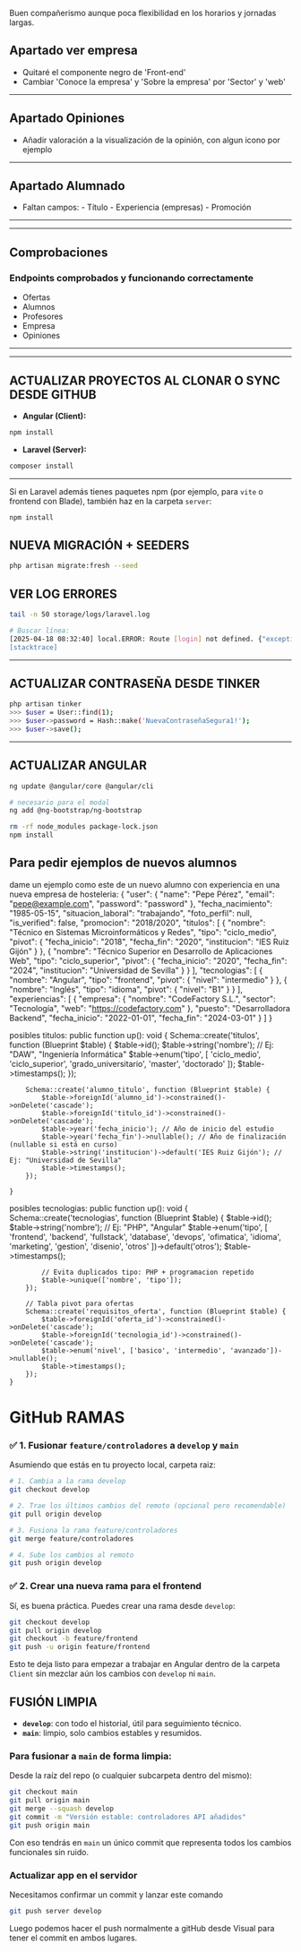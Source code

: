 Buen compañerismo aunque poca flexibilidad en los horarios y jornadas largas.

## Apartado ver empresa

- Quitaré el componente negro de 'Front-end'
- Cambiar 'Conoce la empresa' y 'Sobre la empresa' por 'Sector' y 'web'


---

## Apartado Opiniones

- Añadir valoración a la visualización de la opinión, con algun icono por ejemplo

---

## Apartado Alumnado

- Faltan campos: 
        - Título
        - Experiencia (empresas)
        - Promoción


---
---

## Comprobaciones

### Endpoints comprobados y funcionando correctamente
- Ofertas
- Alumnos
- Profesores
- Empresa
- Opiniones


---
---

## ACTUALIZAR PROYECTOS AL CLONAR O SYNC DESDE GITHUB

* **Angular (Client):**
```bash
npm install
```

* **Laravel (Server):**
```bash
composer install
```

---

Si en Laravel además tienes paquetes npm (por ejemplo, para `vite` o frontend con Blade), también haz en la carpeta `server`:

```bash
npm install
```


## NUEVA MIGRACIÓN + SEEDERS
```bash
php artisan migrate:fresh --seed
```


## VER LOG ERRORES

```bash
tail -n 50 storage/logs/laravel.log

# Buscar línea:
[2025-04-18 08:32:40] local.ERROR: Route [login] not defined. {"exception":"[object] (Symfony\\Component\\Routing\\Exception\\RouteNotFoundException(code: 0): Route [login] not defined. at /home/usuario/rgconecta/server/vendor/laravel/framework/src/Illuminate/Routing/UrlGenerator.php:527)
[stacktrace]
```

---
## ACTUALIZAR CONTRASEÑA DESDE TINKER
```bash
php artisan tinker
>>> $user = User::find(1);
>>> $user->password = Hash::make('NuevaContraseñaSegura1!');
>>> $user->save();
```


---


## ACTUALIZAR ANGULAR

```bash
ng update @angular/core @angular/cli

# necesario para el modal
ng add @ng-bootstrap/ng-bootstrap

rm -rf node_modules package-lock.json
npm install
```

## Para pedir ejemplos de nuevos alumnos

dame un ejemplo como este de un nuevo alumno con experiencia en una nueva empresa de hosteleria:
{
    "user": {
        "name": "Pepe Pérez",
        "email": "pepe@example.com",
        "password": "password"
    },
    "fecha_nacimiento": "1985-05-15",
    "situacion_laboral": "trabajando",
    "foto_perfil": null,
    "is_verified": false,
    "promocion": "2018/2020",
    "titulos": [
        {
            "nombre": "Técnico en Sistemas Microinformáticos y Redes",
            "tipo": "ciclo_medio",
            "pivot": {
                "fecha_inicio": "2018",
                "fecha_fin": "2020",
                "institucion": "IES Ruiz Gijón"
            }
        },
        {
            "nombre": "Técnico Superior en Desarrollo de Aplicaciones Web",
            "tipo": "ciclo_superior",
            "pivot": {
                "fecha_inicio": "2020",
                "fecha_fin": "2024",
                "institucion": "Universidad de Sevilla"
            }
        }
    ],
    "tecnologias": [
        {
            "nombre": "Angular",
            "tipo": "frontend",
            "pivot": {
                "nivel": "intermedio"
            }
        },
        {
            "nombre": "Inglés",
            "tipo": "idioma",
            "pivot": {
                "nivel": "B1"
            }
        }
    ],
    "experiencias": [
        {
            "empresa": {
                "nombre": "CodeFactory S.L.",
                "sector": "Tecnología",
                "web": "https://codefactory.com"
            },
            "puesto": "Desarrolladora Backend",
            "fecha_inicio": "2022-01-01",
            "fecha_fin": "2024-03-01"
        }
    ]
}

posibles titulos:     public function up(): void
    {
        Schema::create('titulos', function (Blueprint $table) {
            $table->id();
            $table->string('nombre'); // Ej: "DAW", "Ingeniería Informática"
            $table->enum('tipo', [
                'ciclo_medio',
                'ciclo_superior',
                'grado_universitario',
                'master',
                'doctorado'
            ]);
            $table->timestamps();
        });

        Schema::create('alumno_titulo', function (Blueprint $table) {
            $table->foreignId('alumno_id')->constrained()->onDelete('cascade');
            $table->foreignId('titulo_id')->constrained()->onDelete('cascade');
            $table->year('fecha_inicio'); // Año de inicio del estudio
            $table->year('fecha_fin')->nullable(); // Año de finalización (nullable si está en curso)
            $table->string('institucion')->default('IES Ruiz Gijón'); // Ej: "Universidad de Sevilla"
            $table->timestamps();
        });

    }

posibles tecnologias:
    public function up(): void
    {
        Schema::create('tecnologias', function (Blueprint $table) {
            $table->id();
            $table->string('nombre'); // Ej: "PHP", "Angular"
            $table->enum('tipo', [
                'frontend',
                'backend',
                'fullstack',
                'database',
                'devops',
                'ofimatica',
                'idioma',
                'marketing',
                'gestion',
                'disenio',
                'otros'
            ])->default('otros');
            $table->timestamps();

            // Evita duplicados tipo: PHP + programacion repetido
            $table->unique(['nombre', 'tipo']);
        });

        // Tabla pivot para ofertas
        Schema::create('requisitos_oferta', function (Blueprint $table) {
            $table->foreignId('oferta_id')->constrained()->onDelete('cascade');
            $table->foreignId('tecnologia_id')->constrained()->onDelete('cascade');
            $table->enum('nivel', ['basico', 'intermedio', 'avanzado'])->nullable();
            $table->timestamps();
        });
    }
 

# GitHub RAMAS

### ✅ **1. Fusionar `feature/controladores` a `develop` y `main`**

Asumiendo que estás en tu proyecto local, carpeta raiz:

```bash
# 1. Cambia a la rama develop
git checkout develop

# 2. Trae los últimos cambios del remoto (opcional pero recomendable)
git pull origin develop

# 3. Fusiona la rama feature/controladores
git merge feature/controladores

# 4. Sube los cambios al remoto
git push origin develop
```

### ✅ **2. Crear una nueva rama para el frontend**

Sí, es buena práctica. Puedes crear una rama desde `develop`:

```bash
git checkout develop
git pull origin develop
git checkout -b feature/frontend
git push -u origin feature/frontend
```

Esto te deja listo para empezar a trabajar en Angular dentro de la carpeta `Client` sin mezclar aún los cambios con `develop` ni `main`.


## FUSIÓN LIMPIA

- **`develop`**: con todo el historial, útil para seguimiento técnico.  
- **`main`**: limpio, solo cambios estables y resumidos.

### Para fusionar a `main` de forma limpia:

Desde la raíz del repo (o cualquier subcarpeta dentro del mismo):

```bash
git checkout main
git pull origin main
git merge --squash develop
git commit -m "Versión estable: controladores API añadidos"
git push origin main
```

Con eso tendrás en `main` un único commit que representa todos los cambios funcionales sin ruido.


### Actualizar app en el servidor

Necesitamos confirmar un commit y lanzar este comando

```bash
git push server develop
```

Luego podemos hacer el push normalmente a gitHub desde Visual para tener el commit en ambos lugares.